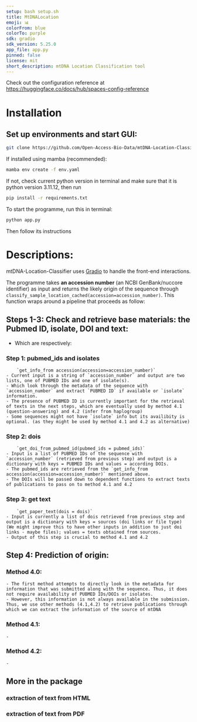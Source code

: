 ```yaml
---
setup: bash setup.sh
title: MtDNALocation
emoji: 📊
colorFrom: blue
colorTo: purple
sdk: gradio
sdk_version: 5.25.0
app_file: app.py
pinned: false
license: mit
short_description: mtDNA Location Classification tool
---
```


Check out the configuration reference at https://huggingface.co/docs/hub/spaces-config-reference

# Installation
## Set up environments and start GUI:
```bash
git clone https://github.com/Open-Access-Bio-Data/mtDNA-Location-Classifier.git
```
If installed using mamba (recommended):
```bash
mamba env create -f env.yaml
``` 
If not, check current python version in terminal and make sure that it is python version 3.11.12, then run
```bash
pip install -r requirements.txt
```
To start the programme, run this in terminal:
```bash
python app.py
```
Then follow its instructions
# Descriptions:
mtDNA-Location-Classifier uses [Gradio](https://www.gradio.app/docs) to handle the front-end interactions. 

The programme takes **an accession number** (an NCBI GenBank/nuccore identifier) as input and returns the likely origin of the sequence through `classify_sample_location_cached(accession=accession_number)`. This function wraps around a pipeline that proceeds as follow:
## Steps 1-3: Check and retrieve base materials: the Pubmed ID, isolate, DOI and text:
- Which are respectively:

### Step 1: pubmed_ids and isolates
        `get_info_from accession(accession=accession_number)`
    - Current input is a string of `accession_number` and output are two lists, one of PUBMED IDs and one of isolate(s).
    - Which look through the metadata of the sequence with `accession_number` and extract `PUBMED ID` if available or `isolate` information.
    - The presence of PUBMED ID is currently important for the retrieval of texts in the next steps, which are eventually used by method 4.1 (question-answering) and 4.2 (infer from haplogroup)
    - Some sequences might not have `isolate` info but its availibity is optional. (as they might be used by method 4.1 and 4.2 as alternative)

### Step 2: dois
        `get_doi_from_pubmed_id(pubmed_ids = pubmed_ids)`
    - Input is a list of PUBMED IDs of the sequence with `accession_number` (retrieved from previous step) and output is a dictionary with keys = PUBMED IDs and values = according DOIs.
    - The pubmed_ids are retrieved from the `get_info_from accession(accession=accession_number)` mentioned above.
    - The DOIs will be passed down to dependent functions to extract texts of publications to pass on to method 4.1 and 4.2

### Step 3: get text
        `get_paper_text(dois = dois)`
    - Input is currently a list of dois retrieved from previous step and output is a dictionary with keys = sources (doi links or file type) (We might improve this to have other inputs in addition to just doi links - maybe files); values = texts obtained from sources.
    - Output of this step is crucial to method 4.1 and 4.2


## Step 4: Prediction of origin:
### Method 4.0: 
    - The first method attempts to directly look in the metadata for information that was submitted along with the sequence. Thus, it does not require availability of PUBMED IDs/DOIs or isolates.
    - However, this information is not always available in the submission. Thus, we use other methods (4.1,4.2) to retrieve publications through which we can extract the information of the source of mtDNA

### Method 4.1:
    - 

### Method 4.2:
    - 

## More in the package
### extraction of text from HTML
### extraction of text from PDF
